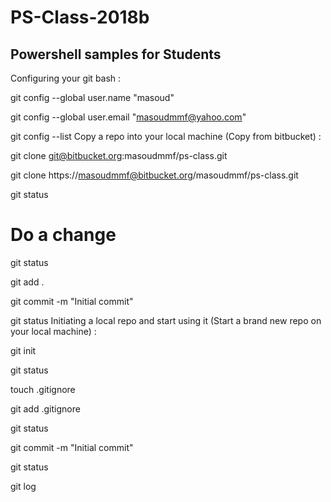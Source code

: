 # PS-Class-2018b
Powershell samples for Students
--------------

Configuring your git bash :

git config --global user.name "masoud"

git config --global user.email "masoudmmf@yahoo.com"

git config --list
Copy a repo into your local machine (Copy from bitbucket) :

git clone git@bitbucket.org:masoudmmf/ps-class.git

git clone https://masoudmmf@bitbucket.org/masoudmmf/ps-class.git

git status

# Do a change

git status

git add .

git commit -m "Initial commit"

git status
Initiating a local repo and start using it (Start a brand new repo on your local machine) :

git init

git status

touch .gitignore

git add .gitignore

git status

git commit -m "Initial commit"

git status

git log